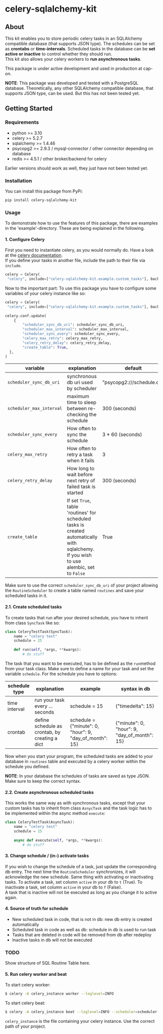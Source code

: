 
# celery-sqlalchemy-kit 
  
## About  
This kit enables you to store periodic celery tasks in an SQLAlchemy compatible database (that supports JSON type). 
The schedules can be set as **crontabs** or **time-intervals**. 
Scheduled tasks in the database can be **set active or inactive** to control whether they should run.   
This kit also allows your celery workers to **run asynchronous tasks**.   
  
This package is under active development and used in production at cap-on.   

**NOTE**: This package was developed and tested with a PostgreSQL database. 
Theoretically, any other SQLAlchemy compatible database, that supports JSON type, can be used. 
But this has not been tested yet.
  
  
## Getting Started  
### Requirements  
- python >= 3.10  
- celery >= 5.2.7  
- sqlalchemy >= 1.4.46  
- psycopg2 >= 2.9.3 / mysql-connector / other connector depending on database
- redis >= 4.5.1 / other broker/backend for celery

Earlier versions should work as well, they just have not been tested yet.
  
### Installation  
You can install this package from PyPi:  
  
```bash  
pip install celery-sqlalchemy-kit
```  
  
### Usage  
To demonstrate how to use the features of this package, there are examples in the 'example'-directory. 
These are being explained in the following.  
  
#### 1. Configure Celery  
  
First you need to instantiate celery, as you would normally do. 
Have a look at the [celery documentation](https://docs.celeryq.dev/en/stable/#).  
If you define your tasks in another file, include the path to their file via `include`.  
```python  
celery = Celery(  
 "celery", include=["celery-sqlalchemy-kit.example.custom_tasks"], backend=result_backend, broker=broker_url)  
```  
  
Now to the important part: To use this package you have to configure some variables of your celery instance like so:  
  
```python  
celery = Celery(  
 "celery", include=["celery-sqlalchemy-kit.example.custom_tasks"], backend=result_backend, broker=broker_url)  
  
celery.conf.update(  
    {  
        "scheduler_sync_db_uri": scheduler_sync_db_uri,  
        "scheduler_max_interval": scheduler_max_interval,  
        "scheduler_sync_every": scheduler_sync_every,  
        "celery_max_retry": celery_max_retry,  
        "celery_retry_delay": celery_retry_delay,  
        "create_table": True,  
  },  
)
```

| variable                 | explanation                                                                                                                              | default	                  |
|--------------------------|------------------------------------------------------------------------------------------------------------------------------------------|---------------------------|
| `scheduler_sync_db_uri`  | synchronous db uri used by scheduler                                                                                                     | "psycopg2:///schedule.db" |
| `scheduler_max_interval` | maximum time to sleep between re-checking the schedule                                                                                   | 300 (seconds)             |
| `scheduler_sync_every`   | How often to sync the schedule                                                                                                           | 3 * 60 (seconds)          |
| `celery_max_retry`       | How often to retry a task when it fails                                                                                                  | 3                         |
| `celery_retry_delay`     | How long to wait before next retry of failed task is started                                                                             | 300 (seconds)             |
| `create_table`           | If set `True`, table 'routines' for scheduled tasks is created automatically with sqlalchemy. If you wish to use alembic, set to `False` | True                      |

Make sure to use the correct `scheduler_sync_db_uri` of your project allowing the `RoutineScheduler` to create a table named `routines` and save your scheduled tasks in it.

#### 2.1. Create scheduled tasks
To create tasks that run after your desired schedule, you have to inherit from class `SyncTask` like so:

```python  
class CeleryTestTask(SyncTask):  
    name = "celery test"  
    schedule = 15   
  
    def run(self, *args, **kwargs):  
        # do stuff

```  

The task that you want to be executed, has to be defined as the `run`method from your task class. Make sure to define a name for your task and set the variable `schedule`. For the schedule you have to options:

|schedule type                |explanation                          |example	                         |syntax in db	                         |
|----------------|-------------------------------|-----------------------------|-----------------------------|
|time interval|run your task every ... seconds           |schedule = 15          |{"timedelta": 15}|
|crontab          |define schedule as crontab, by creating a dict        |schedule = {"minute": 0, "hour": 9, "day_of_month": 15} | {"minute": 0, "hour": 9, "day_of_month": 15} |

Now when you start your program, the scheduled tasks are added to your database in `routines` table and executed by a celery worker within the schedule you defined.

**NOTE**: In your database the schedules of tasks are saved as type JSON. 
Make sure to keep the correct syntax.


#### 2.2. Create asynchronous scheduled tasks

This works the same way as with synchronous tasks, except that your custom tasks has to inherit from class `AsnycTask` and the task logic has to be implemented within the async method `execute`:

```python  
class CeleryTestTask(AsyncTask):  
    name = "celery test"  
    schedule = 15   
  
    async def execute(self, *args, **kwargs):  
        # do stuff

```  

#### 3. Change schedule / (in-) activate tasks

If you wish to change the schedule of a task, just update the corresponding db entry. 
The next time the `RoutineScheduler` synchronizes, it will acknowledge the new schedule. 
Same thing with activating or inactivating tasks. 
To activate a task, set column `active` in your db to `t` (True). 
To inactivate a task, set column `active` in your db to `f` (False).  
A task that is inactive will not be executed as long as you change it to active again.


#### 4. Source of truth for schedule
- New scheduled task in code, that is not in db: new db entry is created automatically
- Scheduled task in code as well as db: schedule in db is used to run task
- Tasks that are deleted in code will be removed from db after redeploy
- Inactive tasks in db will not be executed

### TODO 
Show structure of SQL Routine Table here.


#### 5. Run celery worker and beat
To start celery worker:
```bash
$ celery -A celery_instance worker --loglevel=INFO
```

To start celery beat:
```bash
$ celery -A celery_instance beat --loglevel=INFO --scheduler=scheduler.RoutineScheduler
```

`celery_instance` is the file containing your celery instance. 
Use the correct path of your project.